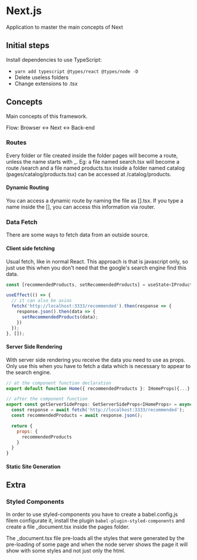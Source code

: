 # Next.js
Application to master the main concepts of Next

## Initial steps
Install dependencies to use TypeScript:
- `yarn add typescript @types/react @types/node -D`
- Delete useless folders
- Change extensions to .tsx

## Concepts
Main concepts of this framework.

Flow: Browser <-> Next <-> Back-end

### Routes
Every folder or file created inside the folder pages will become a route, unless the name starts with _. Eg: a file named search.tsx will become a route /search and a file named products.tsx inside a folder named catalog (pages/catalog/products.tsx) can be accessed at /catalog/products.

#### Dynamic Routing
You can access a dynamic route by naming the file as [].tsx. If you type a name inside the [], you can access this information via router.

### Data Fetch
There are some ways to fetch data from an outside source.

#### Client side fetching
Usual fetch, like in normal React. This approach is that is javascript only, so just use this when you don't need that the google's search engine find this data.

```js
const [recommendedProducts, setRecommendedProducts] = useState<IProduct[]>([]);

useEffect(() => {
  // it can also be axios
  fetch('http://localhost:3333/recommended').then(response => {
    response.json().then(data => {
      setRecommendedProducts(data);
    })
  });
}, []);
```

#### Server Side Rendering
With server side rendering you receive the data you need to use as props. Only use this when you have to fetch a data which is necessary to appear to the search engine.
```js
// at the component function declaration
export default function Home({ recommendedProducts }: IHomeProps){...}

// after the component function
export const getServerSideProps: GetServerSideProps<IHomeProps> = async () => {
  const response = await fetch('http://localhost:3333/recommended');
  const recommendedProducts = await response.json();

  return {
    props: {
      recommendedProducts
    }
  }
}
```

#### Static Site Generation

## Extra
### Styled Components
In order to use styled-components you have to create a babel.config.js filem configurate it, install the plugin `babel-plugin-styled-components` and create a file _document.tsx inside the pages folder.

The _document.tsx file pre-loads all the styles that were generated by the pre-loading of some page and when the node server shows the page it will show with some styles and not just only the html.
